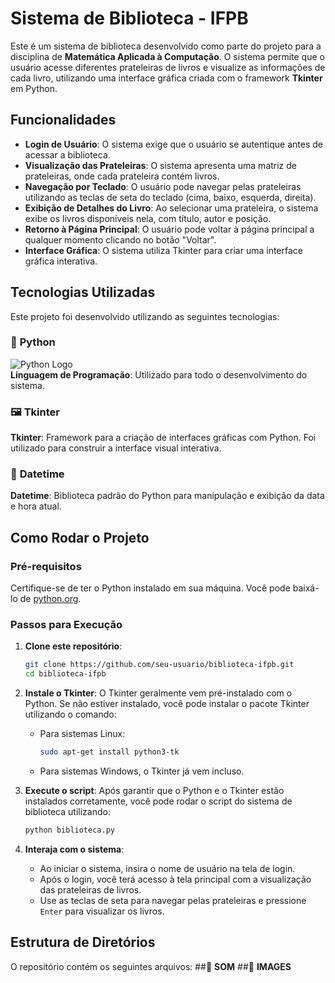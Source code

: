 # Sistema de Biblioteca - IFPB

Este é um sistema de biblioteca desenvolvido como parte do projeto para a disciplina de **Matemática Aplicada à Computação**. O sistema permite que o usuário acesse diferentes prateleiras de livros e visualize as informações de cada livro, utilizando uma interface gráfica criada com o framework **Tkinter** em Python.

## Funcionalidades

- **Login de Usuário**: O sistema exige que o usuário se autentique antes de acessar a biblioteca.
- **Visualização das Prateleiras**: O sistema apresenta uma matriz de prateleiras, onde cada prateleira contém livros.
- **Navegação por Teclado**: O usuário pode navegar pelas prateleiras utilizando as teclas de seta do teclado (cima, baixo, esquerda, direita).
- **Exibição de Detalhes do Livro**: Ao selecionar uma prateleira, o sistema exibe os livros disponíveis nela, com título, autor e posição.
- **Retorno à Página Principal**: O usuário pode voltar à página principal a qualquer momento clicando no botão "Voltar".
- **Interface Gráfica**: O sistema utiliza Tkinter para criar uma interface gráfica interativa.

## Tecnologias Utilizadas

Este projeto foi desenvolvido utilizando as seguintes tecnologias:

### 🐍 **Python**

![Python Logo](https://upload.wikimedia.org/wikipedia/commons/thumb/c/c3/Python-logo-notext.svg/150px-Python-logo-notext.svg.png)  
**Linguagem de Programação**: Utilizado para todo o desenvolvimento do sistema.

### 🖼️ **Tkinter**
**Tkinter**: Framework para a criação de interfaces gráficas com Python. Foi utilizado para construir a interface visual interativa.

### 📅 **Datetime**
**Datetime**: Biblioteca padrão do Python para manipulação e exibição da data e hora atual.

## Como Rodar o Projeto

### Pré-requisitos

Certifique-se de ter o Python instalado em sua máquina. Você pode baixá-lo de [python.org](https://www.python.org/downloads/).

### Passos para Execução

1. **Clone este repositório**:
    ```bash
    git clone https://github.com/seu-usuario/biblioteca-ifpb.git
    cd biblioteca-ifpb
    ```

2. **Instale o Tkinter**:
    O Tkinter geralmente vem pré-instalado com o Python. Se não estiver instalado, você pode instalar o pacote Tkinter utilizando o comando:
    - Para sistemas Linux:
      ```bash
      sudo apt-get install python3-tk
      ```
    - Para sistemas Windows, o Tkinter já vem incluso.

3. **Execute o script**:
    Após garantir que o Python e o Tkinter estão instalados corretamente, você pode rodar o script do sistema de biblioteca utilizando:
    ```bash
    python biblioteca.py
    ```

4. **Interaja com o sistema**:
    - Ao iniciar o sistema, insira o nome de usuário na tela de login.
    - Após o login, você terá acesso à tela principal com a visualização das prateleiras de livros.
    - Use as teclas de seta para navegar pelas prateleiras e pressione `Enter` para visualizar os livros.

## Estrutura de Diretórios

O repositório contém os seguintes arquivos:
##📁 **SOM**
##📁 **IMAGES**
